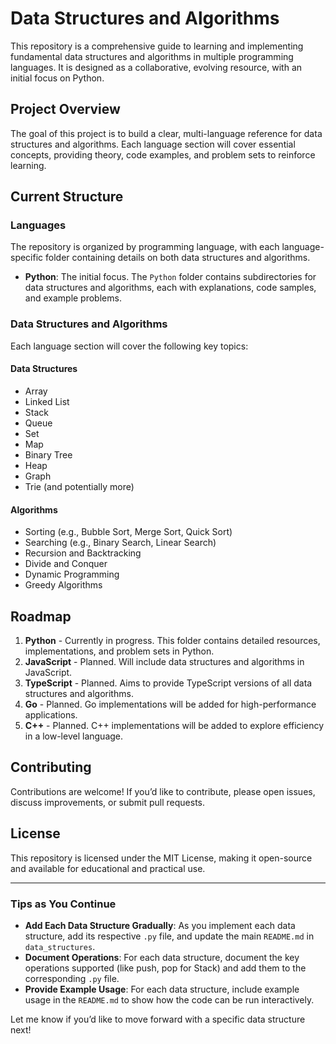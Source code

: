 # Data Structures and Algorithms

This repository is a comprehensive guide to learning and implementing fundamental data structures and algorithms in multiple programming languages. It is designed as a collaborative, evolving resource, with an initial focus on Python.

## Project Overview

The goal of this project is to build a clear, multi-language reference for data structures and algorithms. Each language section will cover essential concepts, providing theory, code examples, and problem sets to reinforce learning.

## Current Structure

### Languages

The repository is organized by programming language, with each language-specific folder containing details on both data structures and algorithms.

- **Python**: The initial focus. The `Python` folder contains subdirectories for data structures and algorithms, each with explanations, code samples, and example problems.

### Data Structures and Algorithms

Each language section will cover the following key topics:

#### Data Structures
- Array
- Linked List
- Stack
- Queue
- Set
- Map
- Binary Tree
- Heap
- Graph
- Trie (and potentially more)

#### Algorithms
- Sorting (e.g., Bubble Sort, Merge Sort, Quick Sort)
- Searching (e.g., Binary Search, Linear Search)
- Recursion and Backtracking
- Divide and Conquer
- Dynamic Programming
- Greedy Algorithms

## Roadmap

1. **Python** - Currently in progress. This folder contains detailed resources, implementations, and problem sets in Python.
2. **JavaScript** - Planned. Will include data structures and algorithms in JavaScript.
3. **TypeScript** - Planned. Aims to provide TypeScript versions of all data structures and algorithms.
4. **Go** - Planned. Go implementations will be added for high-performance applications.
5. **C++** - Planned. C++ implementations will be added to explore efficiency in a low-level language.

## Contributing

Contributions are welcome! If you’d like to contribute, please open issues, discuss improvements, or submit pull requests.

## License

This repository is licensed under the MIT License, making it open-source and available for educational and practical use.



---

### Tips as You Continue

- **Add Each Data Structure Gradually**: As you implement each data structure, add its respective `.py` file, and update the main `README.md` in `data_structures`.
- **Document Operations**: For each data structure, document the key operations supported (like push, pop for Stack) and add them to the corresponding `.py` file.
- **Provide Example Usage**: For each data structure, include example usage in the `README.md` to show how the code can be run interactively.

Let me know if you’d like to move forward with a specific data structure next!

